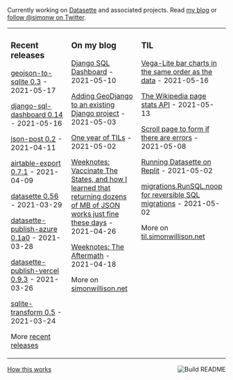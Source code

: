 Currently working on [Datasette](https://datasette.io/) and associated projects. Read [my blog](https://simonwillison.net/) or [follow @simonw on Twitter](https://twitter.com/simonw).

<table><tr><td valign="top" width="33%">

### Recent releases
<!-- recent_releases starts -->
[geojson-to-sqlite 0.3](https://github.com/simonw/geojson-to-sqlite/releases/tag/0.3) - 2021-05-17

[django-sql-dashboard 0.14](https://github.com/simonw/django-sql-dashboard/releases/tag/0.14) - 2021-05-16

[json-post 0.2](https://github.com/simonw/json-post/releases/tag/0.2) - 2021-04-11

[airtable-export 0.7.1](https://github.com/simonw/airtable-export/releases/tag/0.7.1) - 2021-04-09

[datasette 0.56](https://github.com/simonw/datasette/releases/tag/0.56) - 2021-03-29

[datasette-publish-azure 0.1a0](https://github.com/simonw/datasette-publish-azure/releases/tag/0.1a0) - 2021-03-28

[datasette-publish-vercel 0.9.3](https://github.com/simonw/datasette-publish-vercel/releases/tag/0.9.3) - 2021-03-26

[sqlite-transform 0.5](https://github.com/simonw/sqlite-transform/releases/tag/0.5) - 2021-03-24
<!-- recent_releases ends -->
More [recent releases](https://github.com/simonw/simonw/blob/main/releases.md)
</td><td valign="top" width="34%">

### On my blog
<!-- blog starts -->
[Django SQL Dashboard](http://simonwillison.net/2021/May/10/django-sql-dashboard/) - 2021-05-10

[Adding GeoDjango to an existing Django project](http://simonwillison.net/2021/May/3/adding-geodjango-to-an-existing-django-project/) - 2021-05-03

[One year of TILs](http://simonwillison.net/2021/May/2/one-year-of-tils/) - 2021-05-02

[Weeknotes: Vaccinate The States, and how I learned that returning dozens of MB of JSON works just fine these days](http://simonwillison.net/2021/Apr/26/vaccinate-the-states/) - 2021-04-26

[Weeknotes: The Aftermath](http://simonwillison.net/2021/Apr/18/weeknotes-the-aftermath/) - 2021-04-18
<!-- blog ends -->
More on [simonwillison.net](https://simonwillison.net/)
</td><td valign="top" width="33%">

### TIL
<!-- tils starts -->
[Vega-Lite bar charts in the same order as the data](https://til.simonwillison.net/vega/bar-chart-ordering) - 2021-05-16

[The Wikipedia page stats API](https://til.simonwillison.net/wikipedia/page-stats-api) - 2021-05-13

[Scroll page to form if there are errors](https://til.simonwillison.net/javascript/scroll-to-form-if-errors) - 2021-05-08

[Running Datasette on Replit](https://til.simonwillison.net/datasette/datasette-on-replit) - 2021-05-02

[migrations.RunSQL.noop for reversible SQL migrations](https://til.simonwillison.net/django/migrations-runsql-noop) - 2021-05-02
<!-- tils ends -->
More on [til.simonwillison.net](https://til.simonwillison.net/)
</td></tr></table>

<a href="https://github.com/simonw/simonw/actions"><img src="https://github.com/simonw/simonw/workflows/Build%20README/badge.svg" align="right" alt="Build README"></a> <a href="https://simonwillison.net/2020/Jul/10/self-updating-profile-readme/">How this works</a>
